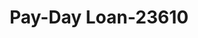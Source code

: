 ---
f_zip-code: 71301
f_state-code: LA
title: Pay-Day Loan-23610
f_phone: 318-445-6688
f_city-only: Alexandria
f_address: 1613 Macarthur Dr Alexandria
f_location-unique-id: '23610'
slug: pay-day-loan-23610
updated-on: '2024-05-30T13:46:58.046Z'
created-on: '2024-05-30T13:36:59.803Z'
published-on: '2024-05-30T13:54:32.469Z'
f_city-state: cms/city/alexandria-la.md
f_company: cms/company/pay-day-loan.md
f_state: cms/state/louisiana.md
layout: '[payday-loan].html'
tags: payday-loan
---